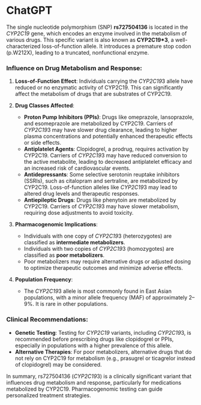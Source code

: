 # ChatGPT

The single nucleotide polymorphism (SNP) **rs727504136** is located in the *CYP2C19* gene, which encodes an enzyme involved in the metabolism of various drugs. This specific variant is also known as **CYP2C19*3**, a well-characterized loss-of-function allele. It introduces a premature stop codon (p.W212X), leading to a truncated, nonfunctional enzyme.

### Influence on Drug Metabolism and Response:
1. **Loss-of-Function Effect**: Individuals carrying the *CYP2C19*3 allele have reduced or no enzymatic activity of CYP2C19. This can significantly affect the metabolism of drugs that are substrates of CYP2C19.

2. **Drug Classes Affected**:
   - **Proton Pump Inhibitors (PPIs)**: Drugs like omeprazole, lansoprazole, and esomeprazole are metabolized by CYP2C19. Carriers of *CYP2C19*3 may have slower drug clearance, leading to higher plasma concentrations and potentially enhanced therapeutic effects or side effects.
   - **Antiplatelet Agents**: Clopidogrel, a prodrug, requires activation by CYP2C19. Carriers of *CYP2C19*3 may have reduced conversion to the active metabolite, leading to decreased antiplatelet efficacy and an increased risk of cardiovascular events.
   - **Antidepressants**: Some selective serotonin reuptake inhibitors (SSRIs), such as citalopram and sertraline, are metabolized by CYP2C19. Loss-of-function alleles like *CYP2C19*3 may lead to altered drug levels and therapeutic responses.
   - **Antiepileptic Drugs**: Drugs like phenytoin are metabolized by CYP2C19. Carriers of *CYP2C19*3 may have slower metabolism, requiring dose adjustments to avoid toxicity.

3. **Pharmacogenomic Implications**:
   - Individuals with one copy of *CYP2C19*3 (heterozygotes) are classified as **intermediate metabolizers**.
   - Individuals with two copies of *CYP2C19*3 (homozygotes) are classified as **poor metabolizers**.
   - Poor metabolizers may require alternative drugs or adjusted dosing to optimize therapeutic outcomes and minimize adverse effects.

4. **Population Frequency**:
   - The *CYP2C19*3 allele is most commonly found in East Asian populations, with a minor allele frequency (MAF) of approximately 2–9%. It is rare in other populations.

### Clinical Recommendations:
- **Genetic Testing**: Testing for *CYP2C19* variants, including *CYP2C19*3, is recommended before prescribing drugs like clopidogrel or PPIs, especially in populations with a higher prevalence of this allele.
- **Alternative Therapies**: For poor metabolizers, alternative drugs that do not rely on CYP2C19 for metabolism (e.g., prasugrel or ticagrelor instead of clopidogrel) may be considered.

In summary, rs727504136 (*CYP2C19*3) is a clinically significant variant that influences drug metabolism and response, particularly for medications metabolized by CYP2C19. Pharmacogenomic testing can guide personalized treatment strategies.